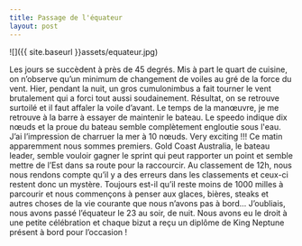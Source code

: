 ```yaml
---
title: Passage de l'équateur
layout: post
---
```


![]({{ site.baseurl }}assets/equateur.jpg)

Les jours se succèdent à près de 45 degrés. Mis à part le quart de cuisine, on n’observe qu’un minimum de changement de voiles au gré de la force du vent. Hier, pendant la nuit, un gros cumulonimbus a fait tourner le vent brutalement qui a forci tout aussi soudainement. Résultat, on se retrouve surtoilé  et il faut affaler la voile d’avant. Le temps de la manœuvre, je me retrouve à la barre à essayer de maintenir le bateau. Le speedo indique dix nœuds et la proue du bateau semble complètement engloutie sous l'eau. J’ai l’impression de charruer la mer à 10 nœuds. Very exciting !!! Ce matin apparemment nous sommes premiers. Gold Coast Australia, le bateau leader, semble vouloir gagner le sprint qui peut rapporter un point et semble mettre de l’Est dans sa route pour la raccourcir.  Au classement de 12h, nous nous rendons compte qu’il y a des erreurs dans les classements et ceux-ci restent donc un mystère. Toujours est-il qu’il reste moins de 1000 milles à parcourir et nous commençons à penser aux glaces, bières, steaks et autres choses de la vie courante que nous n’avons pas à bord… J’oubliais, nous avons passé l’équateur le 23 au soir, de nuit. Nous avons eu le droit à une petite célébration et chaque bizut a reçu un diplôme de King Neptune présent à bord pour l’occasion !

